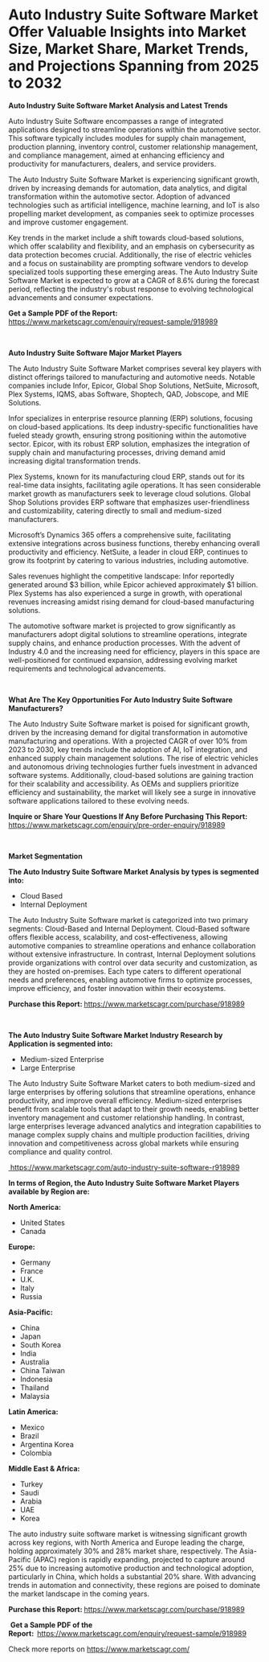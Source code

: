 <p><h1>Auto Industry Suite Software Market Offer Valuable Insights into Market Size, Market Share, Market Trends, and Projections Spanning from 2025 to 2032</h1></p><p><strong>Auto Industry Suite Software Market Analysis and Latest Trends</strong></p>
<p><p>Auto Industry Suite Software encompasses a range of integrated applications designed to streamline operations within the automotive sector. This software typically includes modules for supply chain management, production planning, inventory control, customer relationship management, and compliance management, aimed at enhancing efficiency and productivity for manufacturers, dealers, and service providers.</p><p>The Auto Industry Suite Software Market is experiencing significant growth, driven by increasing demands for automation, data analytics, and digital transformation within the automotive sector. Adoption of advanced technologies such as artificial intelligence, machine learning, and IoT is also propelling market development, as companies seek to optimize processes and improve customer engagement.</p><p>Key trends in the market include a shift towards cloud-based solutions, which offer scalability and flexibility, and an emphasis on cybersecurity as data protection becomes crucial. Additionally, the rise of electric vehicles and a focus on sustainability are prompting software vendors to develop specialized tools supporting these emerging areas. The Auto Industry Suite Software Market is expected to grow at a CAGR of 8.6% during the forecast period, reflecting the industry's robust response to evolving technological advancements and consumer expectations.</p></p>
<p><strong>Get a Sample PDF of the Report:&nbsp;</strong> <a href="https://www.marketscagr.com/enquiry/request-sample/918989?utm_campaign=2866&utm_medium=2&utm_source=Github&utm_content=ia&utm_term=07032025&utm_id=auto-industry-suite-software">https://www.marketscagr.com/enquiry/request-sample/918989</a></p>
<p>&nbsp;</p>
<p><strong>Auto Industry Suite Software Major Market Players</strong></p>
<p><p>The Auto Industry Suite Software Market comprises several key players with distinct offerings tailored to manufacturing and automotive needs. Notable companies include Infor, Epicor, Global Shop Solutions, NetSuite, Microsoft, Plex Systems, IQMS, abas Software, Shoptech, QAD, Jobscope, and MIE Solutions. </p><p>Infor specializes in enterprise resource planning (ERP) solutions, focusing on cloud-based applications. Its deep industry-specific functionalities have fueled steady growth, ensuring strong positioning within the automotive sector. Epicor, with its robust ERP solution, emphasizes the integration of supply chain and manufacturing processes, driving demand amid increasing digital transformation trends.</p><p>Plex Systems, known for its manufacturing cloud ERP, stands out for its real-time data insights, facilitating agile operations. It has seen considerable market growth as manufacturers seek to leverage cloud solutions. Global Shop Solutions provides ERP software that emphasizes user-friendliness and customizability, catering directly to small and medium-sized manufacturers.</p><p>Microsoft’s Dynamics 365 offers a comprehensive suite, facilitating extensive integrations across business functions, thereby enhancing overall productivity and efficiency. NetSuite, a leader in cloud ERP, continues to grow its footprint by catering to various industries, including automotive.</p><p>Sales revenues highlight the competitive landscape: Infor reportedly generated around $3 billion, while Epicor achieved approximately $1 billion. Plex Systems has also experienced a surge in growth, with operational revenues increasing amidst rising demand for cloud-based manufacturing solutions.</p><p>The automotive software market is projected to grow significantly as manufacturers adopt digital solutions to streamline operations, integrate supply chains, and enhance production processes. With the advent of Industry 4.0 and the increasing need for efficiency, players in this space are well-positioned for continued expansion, addressing evolving market requirements and technological advancements.</p></p>
<p>&nbsp;</p>
<p><strong>What Are The Key Opportunities For Auto Industry Suite Software Manufacturers?</strong></p>
<p><p>The Auto Industry Suite Software market is poised for significant growth, driven by the increasing demand for digital transformation in automotive manufacturing and operations. With a projected CAGR of over 10% from 2023 to 2030, key trends include the adoption of AI, IoT integration, and enhanced supply chain management solutions. The rise of electric vehicles and autonomous driving technologies further fuels investment in advanced software systems. Additionally, cloud-based solutions are gaining traction for their scalability and accessibility. As OEMs and suppliers prioritize efficiency and sustainability, the market will likely see a surge in innovative software applications tailored to these evolving needs.</p></p>
<p><strong>Inquire or Share Your Questions If Any Before Purchasing This Report:</strong> <a href="https://www.marketscagr.com/enquiry/pre-order-enquiry/918989?utm_campaign=2866&utm_medium=2&utm_source=Github&utm_content=ia&utm_term=07032025&utm_id=auto-industry-suite-software">https://www.marketscagr.com/enquiry/pre-order-enquiry/918989</a></p>
<p>&nbsp;</p>
<p><strong>Market Segmentation</strong></p>
<p><strong>The Auto Industry Suite Software Market Analysis by types is segmented into:</strong></p>
<p><ul><li>Cloud Based</li><li>Internal Deployment</li></ul></p>
<p><p>The Auto Industry Suite Software market is categorized into two primary segments: Cloud-Based and Internal Deployment. Cloud-Based software offers flexible access, scalability, and cost-effectiveness, allowing automotive companies to streamline operations and enhance collaboration without extensive infrastructure. In contrast, Internal Deployment solutions provide organizations with control over data security and customization, as they are hosted on-premises. Each type caters to different operational needs and preferences, enabling automotive firms to optimize processes, improve efficiency, and foster innovation within their ecosystems.</p></p>
<p><strong>Purchase this Report:&nbsp;</strong><a href="https://www.marketscagr.com/purchase/918989?utm_campaign=2866&utm_medium=2&utm_source=Github&utm_content=ia&utm_term=07032025&utm_id=auto-industry-suite-software">https://www.marketscagr.com/purchase/918989</a></p>
<p>&nbsp;</p>
<p><strong>The Auto Industry Suite Software Market Industry Research by Application is segmented into:</strong></p>
<p><ul><li>Medium-sized Enterprise</li><li>Large Enterprise</li></ul></p>
<p><p>The Auto Industry Suite Software Market caters to both medium-sized and large enterprises by offering solutions that streamline operations, enhance productivity, and improve overall efficiency. Medium-sized enterprises benefit from scalable tools that adapt to their growth needs, enabling better inventory management and customer relationship handling. In contrast, large enterprises leverage advanced analytics and integration capabilities to manage complex supply chains and multiple production facilities, driving innovation and competitiveness across global markets while ensuring compliance and quality control.</p></p>
<p><a href="https://www.marketscagr.com/auto-industry-suite-software-r918989?utm_campaign=2866&utm_medium=2&utm_source=Github&utm_content=ia&utm_term=07032025&utm_id=auto-industry-suite-software">&nbsp;https://www.marketscagr.com/auto-industry-suite-software-r918989</a></p>
<p><strong>In terms of Region, the Auto Industry Suite Software Market Players available by Region are:</strong></p>
<p>
    <p> <strong> North America: </strong>
        <ul>
            <li>United States</li>
            <li>Canada</li>
        </ul>
        </p> 
    <p> <strong> Europe: </strong>
        <ul>
            <li>Germany</li>
            <li>France</li>
            <li>U.K.</li>
            <li>Italy</li>
            <li>Russia</li>
        </ul>
        </p> 
    <p> <strong> Asia-Pacific: </strong>
        <ul>
            <li>China</li>
            <li>Japan</li>
            <li>South Korea</li>
            <li>India</li>
            <li>Australia</li>
            <li>China Taiwan</li>
            <li>Indonesia</li>
            <li>Thailand</li>
            <li>Malaysia</li>
        </ul>
        </p> 
    <p> <strong> Latin America: </strong>
        <ul>
            <li>Mexico</li>
            <li>Brazil</li>
            <li>Argentina Korea</li>
            <li>Colombia</li>
        </ul>
        </p> 
    <p> <strong> Middle East & Africa: </strong>
        <ul>
            <li>Turkey</li>
            <li>Saudi</li>
            <li>Arabia</li>
            <li>UAE</li>
            <li>Korea</li>
        </ul>
    </p>
    </p>
<p><p>The auto industry suite software market is witnessing significant growth across key regions, with North America and Europe leading the charge, holding approximately 30% and 28% market share, respectively. The Asia-Pacific (APAC) region is rapidly expanding, projected to capture around 25% due to increasing automotive production and technological adoption, particularly in China, which holds a substantial 20% share. With advancing trends in automation and connectivity, these regions are poised to dominate the market landscape in the coming years.</p></p>
<p><strong>Purchase this Report: </strong><a href="https://www.marketscagr.com/purchase/918989?utm_campaign=2866&utm_medium=2&utm_source=Github&utm_content=ia&utm_term=07032025&utm_id=auto-industry-suite-software">https://www.marketscagr.com/purchase/918989</a></p>
<p>&nbsp;<strong>Get a Sample PDF of the Report:&nbsp;&nbsp;</strong><a href="https://www.marketscagr.com/enquiry/request-sample/918989?utm_campaign=2866&utm_medium=2&utm_source=Github&utm_content=ia&utm_term=07032025&utm_id=auto-industry-suite-software">https://www.marketscagr.com/enquiry/request-sample/918989</a></p>
<p><strong></strong></p>
<p>Check more reports on <a href="https://www.marketscagr.com/?utm_campaign=2866&utm_medium=2&utm_source=Github&utm_content=ia&utm_term=07032025&utm_id=auto-industry-suite-software">https://www.marketscagr.com/</a></p>
